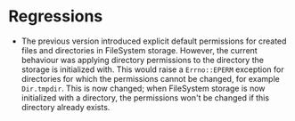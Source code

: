 Regressions
===========

* The previous version introduced explicit default permissions for created
  files and directories in FileSystem storage. However, the current behaviour
  was applying directory permissions to the directory the storage is
  initialized with. This would raise a `Errno::EPERM` exception for directories
  for which the permissions cannot be changed, for example `Dir.tmpdir`. This
  is now changed; when FileSystem storage is now initialized with a directory,
  the permissions won't be changed if this directory already exists.

